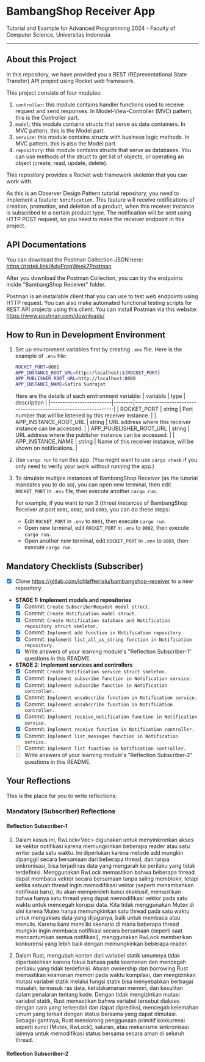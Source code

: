 # BambangShop Receiver App
Tutorial and Example for Advanced Programming 2024 - Faculty of Computer Science, Universitas Indonesia

---

## About this Project
In this repository, we have provided you a REST (REpresentational State Transfer) API project using Rocket web framework.

This project consists of four modules:
1.  `controller`: this module contains handler functions used to receive request and send responses.
    In Model-View-Controller (MVC) pattern, this is the Controller part.
2.  `model`: this module contains structs that serve as data containers.
    In MVC pattern, this is the Model part.
3.  `service`: this module contains structs with business logic methods.
    In MVC pattern, this is also the Model part.
4.  `repository`: this module contains structs that serve as databases.
    You can use methods of the struct to get list of objects, or operating an object (create, read, update, delete).

This repository provides a Rocket web framework skeleton that you can work with.

As this is an Observer Design Pattern tutorial repository, you need to implement a feature: `Notification`.
This feature will receive notifications of creation, promotion, and deletion of a product, when this receiver instance is subscribed to a certain product type.
The notification will be sent using HTTP POST request, so you need to make the receiver endpoint in this project.

## API Documentations

You can download the Postman Collection JSON here: https://ristek.link/AdvProgWeek7Postman

After you download the Postman Collection, you can try the endpoints inside "BambangShop Receiver" folder.

Postman is an installable client that you can use to test web endpoints using HTTP request.
You can also make automated functional testing scripts for REST API projects using this client.
You can install Postman via this website: https://www.postman.com/downloads/

## How to Run in Development Environment
1.  Set up environment variables first by creating `.env` file.
    Here is the example of `.env` file:
    ```bash
    ROCKET_PORT=8001
    APP_INSTANCE_ROOT_URL=http://localhost:${ROCKET_PORT}
    APP_PUBLISHER_ROOT_URL=http://localhost:8000
    APP_INSTANCE_NAME=Safira Sudrajat
    ```
    Here are the details of each environment variable:
    | variable                | type   | description                                                     |
    |-------------------------|--------|-----------------------------------------------------------------|
    | ROCKET_PORT             | string | Port number that will be listened by this receiver instance.    |
    | APP_INSTANCE_ROOT_URL   | string | URL address where this receiver instance can be accessed.       |
    | APP_PUUBLISHER_ROOT_URL | string | URL address where the publisher instance can be accessed.       |
    | APP_INSTANCE_NAME       | string | Name of this receiver instance, will be shown on notifications. |
2.  Use `cargo run` to run this app.
    (You might want to use `cargo check` if you only need to verify your work without running the app.)
3.  To simulate multiple instances of BambangShop Receiver (as the tutorial mandates you to do so),
    you can open new terminal, then edit `ROCKET_PORT` in `.env` file, then execute another `cargo run`.

    For example, if you want to run 3 (three) instances of BambangShop Receiver at port `8001`, `8002`, and `8003`, you can do these steps:
    -   Edit `ROCKET_PORT` in `.env` to `8001`, then execute `cargo run`.
    -   Open new terminal, edit `ROCKET_PORT` in `.env` to `8002`, then execute `cargo run`.
    -   Open another new terminal, edit `ROCKET_PORT` in `.env` to `8003`, then execute `cargo run`.

## Mandatory Checklists (Subscriber)
-   [x] Clone https://gitlab.com/ichlaffterlalu/bambangshop-receiver to a new repository.
-   **STAGE 1: Implement models and repositories**
    -   [x] Commit: `Create SubscriberRequest model struct.`
    -   [x] Commit: `Create Notification model struct.`
    -   [x] Commit: `Create Notification database and Notification repository struct skeleton.`
    -   [x] Commit: `Implement add function in Notification repository.`
    -   [x] Commit: `Implement list_all_as_string function in Notification repository.`
    -   [x] Write answers of your learning module's "Reflection Subscriber-1" questions in this README.
-   **STAGE 2: Implement services and controllers**
    -   [x] Commit: `Create Notification service struct skeleton.`
    -   [x] Commit: `Implement subscribe function in Notification service.`
    -   [x] Commit: `Implement subscribe function in Notification controller.`
    -   [x] Commit: `Implement unsubscribe function in Notification service.`
    -   [x] Commit: `Implement unsubscribe function in Notification controller.`
    -   [x] Commit: `Implement receive_notification function in Notification service.`
    -   [x] Commit: `Implement receive function in Notification controller.`
    -   [x] Commit: `Implement list_messages function in Notification service.`
    -   [ ] Commit: `Implement list function in Notification controller.`
    -   [ ] Write answers of your learning module's "Reflection Subscriber-2" questions in this README.

## Your Reflections
This is the place for you to write reflections:

### Mandatory (Subscriber) Reflections

#### Reflection Subscriber-1
1. Dalam kasus ini, RwLock<Vec<Notification>> digunakan untuk menyinkronkan akses ke vektor notifikasi karena memungkinkan beberapa reader atau satu writer pada satu waktu. Ini diperlukan karena metode add mungkin dipanggil secara bersamaan dari beberapa thread, dan tanpa sinkronisasi, bisa terjadi ras data yang mengarah ke perilaku yang tidak terdefinisi. Menggunakan RwLock memastikan bahwa beberapa thread dapat membaca vektor secara bersamaan tanpa saling memblokir, tetapi ketika sebuah thread ingin memodifikasi vektor (seperti menambahkan notifikasi baru), itu akan memperoleh kunci eksklusif, memastikan bahwa hanya satu thread yang dapat memodifikasi vektor pada satu waktu untuk mencegah korupsi data.
Kita tidak menggunakan Mutex di sini karena Mutex hanya memungkinkan satu thread pada satu waktu untuk mengakses data yang dijaganya, baik untuk membaca atau menulis. Karena kami memiliki skenario di mana beberapa thread mungkin ingin membaca notifikasi secara bersamaan (seperti saat mencantumkan semua notifikasi), menggunakan RwLock memberikan konkurensi yang lebih baik dengan memungkinkan beberapa reader.

2. Dalam Rust, mengubah konten dari variabel statik umumnya tidak diperbolehkan karena fokus bahasa pada keamanan dan mencegah perilaku yang tidak terdefinisi. Aturan ownership dan borrowing Rust memastikan keamanan memori pada waktu kompilasi, dan mengizinkan mutasi variabel statik melalui fungsi statik bisa menyebabkan berbagai masalah, termasuk ras data, ketidakamanan memori, dan kesulitan dalam penalaran tentang kode.
Dengan tidak mengizinkan mutasi variabel statik, Rust memastikan bahwa variabel tersebut diakses dengan cara yang terkendali dan dapat diprediksi, mencegah kelemahan umum yang terkait dengan status bersama yang dapat dimutasi. Sebagai gantinya, Rust mendorong penggunaan primitif konkurensi seperti kunci (Mutex, RwLock), saluran, atau mekanisme sinkronisasi lainnya untuk memodifikasi status bersama secara aman di seluruh thread. 

#### Reflection Subscriber-2
